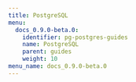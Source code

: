 ```yaml
---
title: PostgreSQL
menu:
  docs_0.9.0-beta.0:
    identifier: pg-postgres-guides
    name: PostgreSQL
    parent: guides
    weight: 10
menu_name: docs_0.9.0-beta.0
---
```

